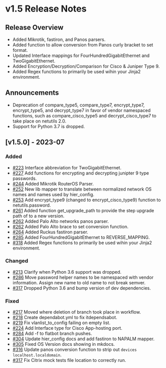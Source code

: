 # v1.5 Release Notes

## Release Overview

- Added Mikrotik, fastiron, and Panos parsers.
- Added function to allow conversion from Panos curly bracket to set format.
- Updated Interface mappings for FourHundredGigabitEthernet and TwoGigabitEthernet.
- Added Encryption/Decryption/Comparison for Cisco & Juniper Type 9.
- Added Regex functions to primarily be used wihin your Jinja2 environment.

## Announcements

- Deprecation of compare_type5, compare_type7, encrypt_type7, encrypt_type5, and decrypt_type7 in favor of vendor namespaced functions, such as compare_cisco_type5 and decrypt_cisco_type7 to take place on netutils 2.0.
- Support for Python 3.7 is dropped.

## [v1.5.0] - 2023-07

### Added

- [#223](https://github.com/networktocode/netutils/pull/223) Interface abbreviation for TwoGigabitEthernet.
- [#227](https://github.com/networktocode/netutils/pull/227) Add functions for encrypting and decrypting junipter $9$ type passwords.
- [#244](https://github.com/networktocode/netutils/pull/244) Added Mikrotik RouterOS Parser.
- [#252](https://github.com/networktocode/netutils/pull/252) New lib mapper to translate between normalized network OS names and names used by hier_config.
- [#253](https://github.com/networktocode/netutils/pull/253) Add encrypt_type9 (changed to encrypt_cisco_type9) function to netutils.password.
- [#261](https://github.com/networktocode/netutils/pull/261) Added function get_upgrade_path to provide the step upgrade path of to a new version.
- [#262](https://github.com/networktocode/netutils/pull/262) Added Palo Alto networks panos parser. 
- [#262](https://github.com/networktocode/netutils/pull/262) Added Palo Alto brace to set conversion function. 
- [#264](https://github.com/networktocode/netutils/pull/264) Added Ruckus fastiron parser.
- [#285](https://github.com/networktocode/netutils/pull/285) Added FourHundredGigabitEthernet to REVERSE_MAPPING.
- [#318](https://github.com/networktocode/netutils/pull/318) Added Regex functions to primarily be used wihin your Jinja2 environment.

### Changed

- [#213](https://github.com/networktocode/netutils/pull/213) Clarify when Python 3.6 support was dropped.
- [#286](https://github.com/networktocode/netutils/pull/286) Move password helper names to be namespaced with vendor information. Assign new name to old name to not break semver.
- [#317](https://github.com/networktocode/netutils/pull/317) Dropped Python 3.6 and bump version of dev dependencies.


### Fixed

- [#217](https://github.com/networktocode/netutils/pull/217) Moved where deletion of branch took place in workflow.
- [#218](https://github.com/networktocode/netutils/pull/218) Create dependabot.yml to fix itdependsabot.
- [#219](https://github.com/networktocode/netutils/pull/219) Fix vlanlist_to_config failing on empty list.
- [#224](https://github.com/networktocode/netutils/pull/224) Add Interface type for Cisco App-hosting port.
- [#284](https://github.com/networktocode/netutils/pull/284) Add -f to flatbot branch pushes.
- [#304](https://github.com/networktocode/netutils/pull/304) Update hier_config docs and add fastiron to NAPALM mapper.
- [#305](https://github.com/networktocode/netutils/pull/305) Fixed OS Version docs showing in mkdocs.
- [#316](https://github.com/networktocode/netutils/pull/316) Update panos conversion function to strip out `devices localhost.localdomain`.
- [#317](https://github.com/networktocode/netutils/pull/317) Fix Citrix mock tests file location to correctly run.